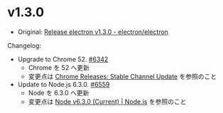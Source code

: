 # v1.3.0

* Original: [Release electron v1.3.0 - electron/electron](https://github.com/electron/electron/releases/tag/v1.3.0)

Changelog:

* Upgrade to Chrome 52. [#6342](https://github.com/electron/electron/pull/6342)
  * Chrome を 52 へ更新
  * 変更点は [Chrome Releases: Stable Channel Update](https://chromereleases.googleblog.com/2016/07/stable-channel-update.html) を参照のこと
* Update to Node.js 6.3.0. [#6559](https://github.com/electron/electron/pull/6559)
  * Node を 6.3.0 へ更新
  * 変更点は  [Node v6.3.0 (Current) | Node.js](https://nodejs.org/en/blog/release/v6.3.0/) を参照のこと
